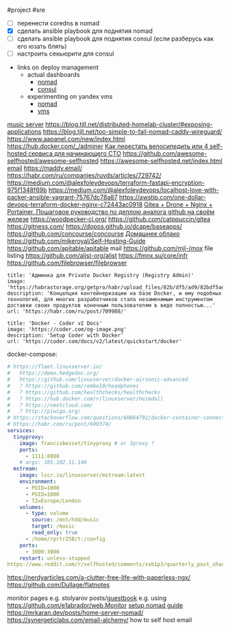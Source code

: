 #project #sre

- [ ] перенести coredns в nomad
- [x] сделать ansible playbook для поднятия nomad
- [ ] сделать ansible playbook для поднятия consul (если разберусь как его юзать блять)
- [ ] настроить секьюрити для consul

- links on deploy management
    - actual dashboards
        - [nomad](http://45.87.153.219:4646/ui/)
        - [consul](http://45.87.153.219:8500/ui/)
    - experimenting on yandex vms
        - [nomad](https://158.160.44.108:4646/ui/)
        - [vms](https://console.cloud.yandex.ru/folders/b1gcjejr56jpj3kms7d9/compute/instances)

[music server](/note/host%20music%20server)
https://blog.tjll.net/distributed-homelab-cluster/#exposing-applications https://blog.tjll.net/too-simple-to-fail-nomad-caddy-wireguard/
https://www.aapanel.com/new/index.html
https://hub.docker.com/_/adminer
[Как перестать велосипедить или 4 self-hosted сервиса для начинающего СТО](https://habr.com/ru/post/693198/)
https://github.com/awesome-selfhosted/awesome-selfhosted https://awesome-selfhosted.net/index.html
[email](https://poste.io/) https://maddy.email/
https://habr.com/ru/companies/ruvds/articles/729742/
https://medium.com/@alexfoleydevops/terraform-fastapi-encryption-975f1348f69b
https://medium.com/@alexfoleydevops/localhost-love-with-packer-ansible-vagrant-75767dc78a87
https://awstip.com/one-dollar-devops-terraform-docker-nginx-c72443ac0918
[Gitea + Drone + Nginx + Portainer. Пошаговое руководство по деплою аналога github на своём железе](https://habr.com/ru/post/703408/)
https://woodpecker-ci.org/
https://github.com/catppuccin/gitea
https://gitness.com/
https://dopos.github.io/dcape/baseapps/
https://github.com/concourse/concourse
[Домашнее облако](https://habr.com/ru/post/692008/)
https://github.com/mikeroyal/Self-Hosting-Guide
https://github.com/apitable/apitable
mail https://github.com/mjl-/mox
file listing https://github.com/alist-org/alist
https://fmnx.su/core/infr
https://github.com/filebrowser/filebrowser

```embed
title: 'Админка для Private Docker Registry (Registry Admin)'
image: 'https://habrastorage.org/getpro/habr/upload_files/82b/df5/ad9/82bdf5ad906dc2602322d08d6b9644f2.png'
description: 'Концепция контейнеризации на базе Docker, и ему подобных технологий, для многих разработчиков стала незаменимым инструментом доставки своих продуктов конечным пользователям в виде полностью...'
url: 'https://habr.com/ru/post/709988/'
```

```embed
title: 'Docker - Coder v2 Docs'
image: 'https://coder.com/og-image.png'
description: 'Setup Coder with Docker'
url: 'https://coder.com/docs/v2/latest/quickstart/docker'
```

docker-compose:
```yaml
# https://fleet.linuxserver.io/
#   https://demo.hedgedoc.org/
#   https://github.com/linuxserver/docker-airsonic-advanced
#   ? https://github.com/rembo10/headphones
#   ? https://github.com/healthchecks/healthchecks
#   ? https://hub.docker.com/r/linuxserver/heimdall
#   ? https://nextcloud.com/
#   ? http://piwigo.org/
# https://stackoverflow.com/questions/60064792/docker-container-connect-volume-to-remote-server-with-ssh-keys
# https://habr.com/ru/post/699374/
services:
  tinyproxy:
    image: francisbesset/tinyproxy # or 3proxy ?
    ports:
      - 1111:8888
    # args: 185.102.11.146
  mstream:
    image: lscr.io/linuxserver/mstream:latest
    environment:
      - PUID=1000
      - PGID=1000
      - TZ=Europe/London
    volumes:
      - type: volume
        source: /mnt/hdd/music
        target: /music
        read_only: true
      - /home/rprtr258/t:/config
    ports:
      - 3000:3000
    restart: unless-stopped
https://www.reddit.com/r/selfhosted/comments/xxb1p3/quarterly_post_sharing_your_favorite_tools_a/
```

https://nerdyarticles.com/a-clutter-free-life-with-paperless-ngx/
https://github.com/Dullage/flatnotes

monitor pages e.g. stolyarov posts/[guestbook](http://stolyarov.info/guestbook) e.g. using https://github.com/e1abrador/web.Monitor
[setup nomad guide](https://thekevinwang.com/2022/11/20/nomad-cluster)
https://mrkaran.dev/posts/home-server-nomad/
https://synergeticlabs.com/email-alchemy/ how to self host email